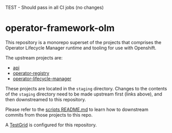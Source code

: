 TEST - Should pass in all CI jobs
(no changes)

# operator-framework-olm

This repository is a monorepo superset of the projects that comprises the
Operator Lifecycle Manager runtime and tooling for use with Openshift.

The upstream projects are:
* [api](https://github.com/operator-framework/api)
* [operator-registry](https://github.com/operator-framework/operator-registry)
* [operator-lifecycle-manager](https://github.com/operator-framework/operator-lifecycle-manager)

These projects are located in the `staging` directory. Changes to the
contents of the `staging` directory need to be made upstream first (links
above), and then downstreamed to this repository.

Please refer to the [scripts README.md](scripts/README.md) to learn how to
downstream commits from those projects to this repo.

A [TestGrid](https://testgrid.k8s.io/redhat-openshift-olm) is configured for this repository.
